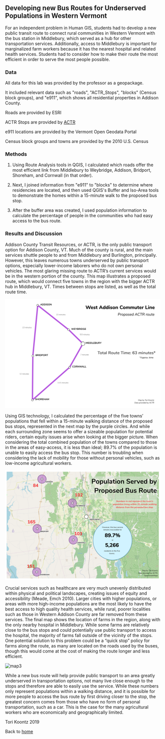 ## Developing new Bus Routes for Underserved Populations in Western Vermont

For an independent problem in Human GIS, students had to develop a new public transit route to connect rural communities in Western Vermont with the bus station in Middlebury, which served as a hub for other transportation services. Additionally, access to Middlebury is important for marginalized farm workers because it has the nearest hospital and related health services. Students had to consider how to make their route the most efficient in order to serve the most people possible. 

### Data 

All data for this lab was provided by the professor as a geopackage.

It included relevant data such as "roads", "ACTR_Stops", "blocks" (Census block groups), and "e911", which shows all residential properties in Addison County.

Roads are provided by ESRI

ACTR Stops are provided by [ACTR](https://actr-vt.org/)

e911 locations are provided by the Vermont Open Geodata Portal

Census block groups and towns are provided by the 2010 U.S. Census



### Methods 

1. Using Route Analysis tools in QGIS, I calculated which roads offer the most efficient link from Middlebury to Weybridge, Addison, Bridport, Shoreham, and Cornwall (in that order). 

2. Next, I joined information from "e911" to "blocks" to determine where residencies are located, and then used QGIS's Buffer and Iso-Area tools to demonstrate the homes within a 15-minute walk to the proposed bus stop.

3. After the buffer area was created, I used population information to calculate the percentage of people in the communities who had easy access to the bus route. 


### Results and Discussion 

Addison County Transit Resources, or ACTR, is the only public transport option for Addison County, VT. Much of the county is rural, and the main services shuttle people to and from Middlebury and Burlington, principally. However, this leaves numerous towns underserved by public transport options, especially lower-income laborers who do not own personal vehicles. The most glaring missing route to ACTR’s current services would be in the western portion of the county. This map illustrates a proposed route, which would connect five towns in the region with the bigger ACTR hub in Middlebury, VT. Times between stops are listed, as well as the total route time. 

![map1](actr_newroute.png)

Using GIS technology, I calculated the percentage of the five towns’ populations that fell within a 15-minute walking distance of the proposed bus stops, represented in the next map by the purple circles. And while each surrounding zone seems to offer a sizeable population for potential riders, certain equity issues arise when looking at the bigger picture. When considering the total combined population of the towns compared to those in the areas of easy-access, it is less than ideal; 89.7% of the population is unable to easily access the bus stop. This number is troubling when considering the lack of mobility for those without personal vehicles, such as low-income agricultural workers. 

![map2](pop_served.png)

Crucial services such as healthcare are very much unevenly distributed within physical and political landscapes, creating issues of equity and accessibility (Meade, Emch 2010). Larger cities with higher populations, or areas with more high-income populations are the most likely to have the best access to high quality health services, while rural, poorer localities such as those in Western Addison County are far removed from these services. The final map shows the location of farms in the region, along with the only nearby hospital in Middlebury. While some farms are relatively close to the bus stops and could potentially use public transport to access the hospital, the majority of farms fall outside of the vicinity of the stops. 
	One potential solution to this problem could be a “quick stop” policy for farms along the route, as many are located on the roads used by the buses, though this would come at the cost of making the route longer and less efficient. 

![map3](service_access.png)

While a new bus route will help provide public transport to an area greatly underserved in transportation options, not many live close enough to the stops and therefore are able to easily use the service. While these numbers only represent populations within a walking distance, and it is possible for more people to access the bus route by first driving closer to the stop, the greatest concern comes from those who have no form of personal transportation, such as a car. This is the case for the many agricultural workers who are economically and geographically limited. 

Tori Koontz 2019 

Back to [home](index.md)
